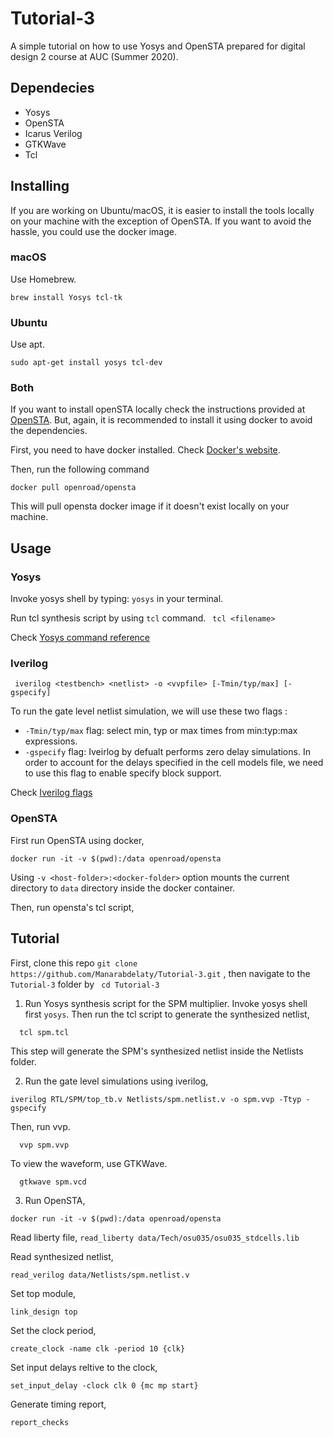 # Tutorial-3 

A simple tutorial on how to use Yosys and OpenSTA prepared for digital design 2 course at AUC (Summer 2020). 

## Dependecies
- Yosys
- OpenSTA
- Icarus Verilog
- GTKWave
- Tcl

## Installing 

If you are working on Ubuntu/macOS, it is easier to install the tools locally on your machine with the exception of OpenSTA. If you want to avoid the hassle, you could use the docker image. 

### macOS

Use Homebrew. 

``
  brew install Yosys tcl-tk	
``

### Ubuntu

Use apt. 

``
sudo apt-get install yosys tcl-dev
``

### Both

If you want to install openSTA locally check the instructions provided at [OpenSTA](https://github.com/The-OpenROAD-Project/OpenSTA). But, again, it is recommended to install it using docker to avoid the dependencies. 

First, you need to have docker installed. Check [Docker's website](https://docs.docker.com/get-docker/).

Then, run the following command

``
docker pull openroad/opensta
``

This will pull opensta docker image if it doesn't exist locally on your machine. 

## Usage

### Yosys

 Invoke yosys shell by typing: ``yosys`` in your terminal.
 
 Run tcl synthesis script by using `tcl` command. 
 `` 
    tcl <filename>
 ``
 
Check [Yosys command reference](http://www.clifford.at/yosys/documentation.html)

### Iverilog

`` iverilog <testbench> <netlist> -o <vvpfile> [-Tmin/typ/max] [-gspecify]``

To run the gate level netlist simulation, we will use these two flags :

- `-Tmin/typ/max` flag: select min, typ or max times from min:typ:max expressions.
- `-gspecify` flag: Iveirlog by defualt performs zero delay simulations. In order to account for the delays specified in the cell models file, we need to use this flag to enable specify block support. 

Check [Iverilog flags](https://linux.die.net/man/1/iverilog)

### OpenSTA

First run OpenSTA using docker, 

``
docker run -it -v $(pwd):/data openroad/opensta
``

Using `-v <host-folder>:<docker-folder>` option mounts the current directory to `data` directory inside the docker container.

Then, run opensta's tcl script,



## Tutorial

First, clone this repo ``git clone https://github.com/Manarabdelaty/Tutorial-3.git`` , then navigate to the ``Tutorial-3`` folder by `` cd Tutorial-3``

1. Run Yosys synthesis script for the SPM multiplier. Invoke yosys shell first ``yosys``. Then run the tcl script to generate the synthesized netlist,
```
  tcl spm.tcl
```
This step will generate the SPM's synthesized netlist inside the Netlists folder. 

2. Run the gate level simulations using iverilog, 

```
iverilog RTL/SPM/top_tb.v Netlists/spm.netlist.v -o spm.vvp -Ttyp -gspecify
```

Then, run vvp.

```
  vvp spm.vvp
```

To view the waveform, use GTKWave. 
```
  gtkwave spm.vcd
```

3. Run OpenSTA,

``
docker run -it -v $(pwd):/data openroad/opensta
``

Read liberty file, 
``
read_liberty data/Tech/osu035/osu035_stdcells.lib 
``

Read synthesized netlist,

``
read_verilog data/Netlists/spm.netlist.v
``

Set top module, 

``
link_design top
``

Set the clock period,

``
create_clock -name clk -period 10 {clk}
``

Set input delays reltive to the clock,

``
set_input_delay -clock clk 0 {mc mp start}
``

Generate timing report,

``
report_checks
``
